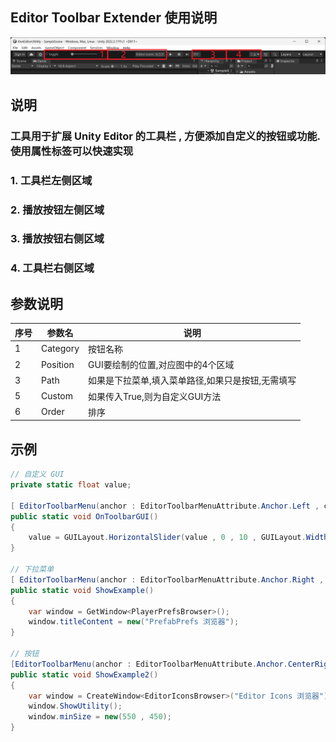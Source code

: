 Editor Toolbar Extender 使用说明
---
![img.png](src/img.png)

## 说明

### 工具用于扩展 Unity Editor 的工具栏 , 方便添加自定义的按钮或功能. 使用属性标签可以快速实现

### 1. 工具栏左侧区域

### 2. 播放按钮左侧区域

### 3. 播放按钮右侧区域

### 4. 工具栏右侧区域

## 参数说明

| 序号 | 参数名      | 说明                         |
|----|----------|----------------------------|
| 1  | Category | 按钮名称                       |
| 2  | Position | GUI要绘制的位置,对应图中的4个区域        |
| 3  | Path     | 如果是下拉菜单,填入菜单路径,如果只是按钮,无需填写 |
| 5  | Custom   | 如果传入True,则为自定义GUI方法        |
| 6  | Order    | 排序                         |

## 示例

```csharp
// 自定义 GUI
private static float value;

[ EditorToolbarMenu(anchor : EditorToolbarMenuAttribute.Anchor.Left , custom : true , order : 10) ]
public static void OnToolbarGUI()
{
    value = GUILayout.HorizontalSlider(value , 0 , 10 , GUILayout.Width(100));
}

// 下拉菜单
[ EditorToolbarMenu(anchor : EditorToolbarMenuAttribute.Anchor.Right , category : "工具" , path : "PrefabPrefs 浏览器") ]
public static void ShowExample()
{
    var window = GetWindow<PlayerPrefsBrowser>();
    window.titleContent = new("PrefabPrefs 浏览器");
}

// 按钮
[EditorToolbarMenu(anchor : EditorToolbarMenuAttribute.Anchor.CenterRight , category : "Editor Icons 浏览器") ]
public static void ShowExample2()
{
    var window = CreateWindow<EditorIconsBrowser>("Editor Icons 浏览器");
    window.ShowUtility();
    window.minSize = new(550 , 450);
}
```

